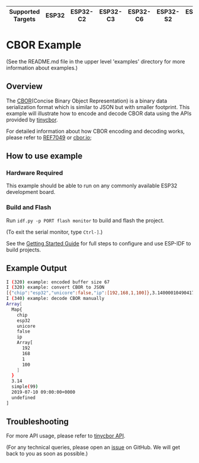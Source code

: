 | Supported Targets | ESP32 | ESP32-C2 | ESP32-C3 | ESP32-C6 | ESP32-S2 | ESP32-S3 |
| ----------------- | ----- | -------- | -------- | -------- | -------- | -------- |

# CBOR Example
(See the README.md file in the upper level 'examples' directory for more information about examples.)

## Overview

The [CBOR](https://en.wikipedia.org/wiki/CBOR)(Concise Binary Object Representation) is a binary data serialization format which is similar to JSON but with smaller footprint. This example will illustrate how to encode and decode CBOR data using the APIs provided by [tinycbor](https://github.com/intel/tinycbor).

For detailed information about how CBOR encoding and decoding works, please refer to [REF7049](https://tools.ietf.org/html/rfc7049) or [cbor.io](http://cbor.io/);

## How to use example

### Hardware Required

This example should be able to run on any commonly available ESP32 development board.

### Build and Flash

Run `idf.py -p PORT flash monitor` to build and flash the project.

(To exit the serial monitor, type ``Ctrl-]``.)

See the [Getting Started Guide](https://docs.espressif.com/projects/esp-idf/en/latest/get-started/index.html) for full steps to configure and use ESP-IDF to build projects.

## Example Output

```bash
I (320) example: encoded buffer size 67
I (320) example: convert CBOR to JSON
[{"chip":"esp32","unicore":false,"ip":[192,168,1,100]},3.1400001049041748,"simple(99)","2019-07-10 09:00:00+0000","undefined"]
I (340) example: decode CBOR manually
Array[
  Map{
    chip
    esp32
    unicore
    false
    ip
    Array[
      192
      168
      1
      100
    ]
  }
  3.14
  simple(99)
  2019-07-10 09:00:00+0000
  undefined
]
```

## Troubleshooting

For more API usage, please refer to [tinycbor API](https://intel.github.io/tinycbor/current/).

(For any technical queries, please open an [issue](https://github.com/espressif/esp-idf/issues) on GitHub. We will get back to you as soon as possible.)
